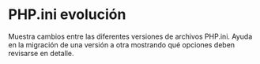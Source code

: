 # PHP.ini evolución

Muestra cambios entre las diferentes versiones de archivos PHP.ini.
Ayuda en la migración de una versión a otra mostrando qué opciones deben revisarse en detalle.
